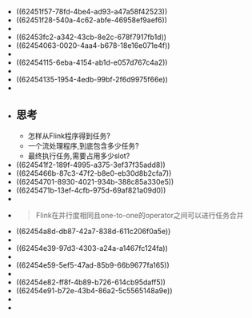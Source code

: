 - ((62451f57-78fd-4be4-ad93-a47a58f42523))
- ((62451f28-540a-4c62-abfe-46958ef9aef6))
-
- ((62453fc2-a342-43cb-8e2c-678f7917fb1d))
- ((62454063-0020-4aa4-b678-18e16e071e4f))
-
- ((62454115-6eba-4154-ab1d-e057d767c4a2))
-
- ((62454135-1954-4edb-99bf-2f6d9975f66e))
-
- ## 思考
	- 怎样从Flink程序得到任务?
	- 一个流处理程序,到底包含多少任务?
	- 最终执行任务,需要占用多少slot?
- ((624541f2-189f-4995-a375-3ef37f35add8))
- ((6245466b-87c3-47f2-b8e0-eb30d8b2cfa7))
- ((62454701-8930-4021-934b-388c85a330e5))
- ((6245471b-13ef-4cfb-975d-69af821a09d0))
-
- > Flink在并行度相同且one-to-one的operator之间可以进行任务合并
- ((62454a8d-db87-42a7-838d-611c206f0a5e))
-
- ((62454e39-97d3-4303-a24a-a1467fc124fa))
-
- ((62454e59-5ef5-47ad-85b9-66b9677fa165))
-
- ((62454e82-ff8f-4b89-b726-614cb95daff5))
- ((62454e91-b72e-43b4-86a2-5c5565148a9e))
-
-